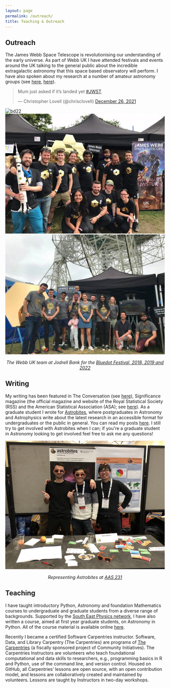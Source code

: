```yaml
---
layout: page
permalink: /outreach/
title: Teaching & Outreach
---
```




## Outreach
The James Webb Space Telescope is revolutionising our understanding of the early universe. 
As part of Webb UK I have attended festivals and events around the UK talking to the general public about the incredible extragalactic astronomy that this space based observatory will perform. 
I have also spoken about my research at a number of amateur astronomy groups (see <a href="https://youtu.be/fV6A97y02ww">here</a>, <a href="https://www.youtube.com/watch?v=ju1yO7gsQco">here</a>).
<br>

<blockquote class="twitter-tweet"><p lang="en" dir="ltr">Mum just asked if it’s landed yet <a href="https://twitter.com/hashtag/JWST?src=hash&amp;ref_src=twsrc%5Etfw">#JWST</a></p>&mdash; Christopher Lovell (@chrisclovell) <a href="https://twitter.com/chrisclovell/status/1475037355606167554?ref_src=twsrc%5Etfw">December 26, 2021</a></blockquote> <script async src="https://platform.twitter.com/widgets.js" charset="utf-8"></script> 

<img class="vsmall" src="/assets/bluedot_2022.png" title="bd22">
<img class="vsmall" src="/images/bluedot_2019.jpg" title="bd19">
<img class="vsmall" src="/assets/webb_UK_team.jpg" title="WebbUK">
<p style="text-align:center; font-style:italic">The Webb UK team at Jodrell Bank for the <a href="https://www.discoverthebluedot.com/">Bluedot Festival, 2018, 2019 and 2022</a></p>

## Writing
My writing has been featured in The Conversation (see <a href="https://theconversation.com/energy-burst-from-most-distant-known-galaxy-might-have-been-a-satellite-orbiting-earth-159171">here</a>), Significance magazine (the official magazine and website of the Royal Statistical Society (RSS) and the American Statistical Association (ASA); see <a href="https://rss.onlinelibrary.wiley.com/doi/full/10.1111/j.1740-9713.2017.01089.x">here</a>).
As a graduate student I wrote for <a href="http://astrobites.org/" target="blank">Astrobites</a>, where postgraduates in Astronomy and Astrophysics write about the latest research in an accessible format for undergraduates or the public in general. You can read my posts <a href="http://astrobites.com/author/clovell/" target="blank">here</a>. 
I still try to get involved with Astrobites when I can; if you're a graduate student in Astronomy looking to get involved feel free to ask me any questions!

<img class="vsmall" src="/images/astrobites_AAS.jpeg" title="Astrobites AAS">
<p style="text-align:center; font-style:italic">Representing Astrobites at <a href="https://aas.org/meetings/aas231">AAS 231</a></p>

## Teaching
I have taught introductory Python, Astronomy and foundation Mathematics courses to undergraduate and graduate students from a diverse range of backgrounds. 
Supported by the <a href="http://www.sepnet.ac.uk/research/astrophysics/">South East Physics network</a>, I have also written a course, aimed at first year graduate students, on Astronomy in Python.
All of the course material is available online <a href="http://www.christopherlovell.co.uk/astro-python/">here</a>.

Recently I became a certified Software Carpentries instructor.
Software, Data, and Library Carpentry (The Carpentries) are programs of <a href="https://carpentries.org/">The Carpentries</a> (a fiscally sponsored project of Community Initiatives). 
The Carpentries Instructors are volunteers who teach foundational computational and data skills to researchers, e.g., programming basics in R and Python, use of the command line, and version control. 
Housed on GitHub, all Carpentries’ lessons are open source, with an open contribution model, and lessons are collaboratively created and maintained by volunteers. 
Lessons are taught by Instructors in two-day workshops.


